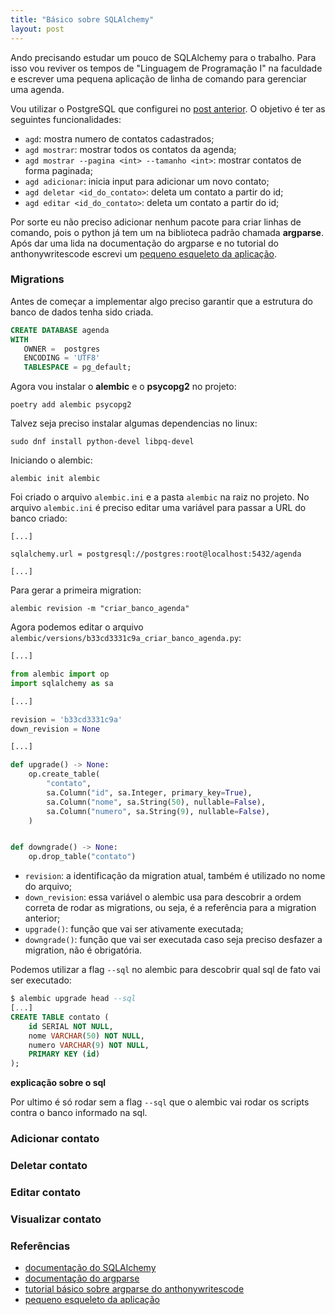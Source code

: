 ```yaml
---
title: "Básico sobre SQLAlchemy"
layout: post
---
```


Ando precisando estudar um pouco de SQLAlchemy para o trabalho. Para isso vou
reviver os tempos de "Linguagem de Programação I" na faculdade e escrever uma
pequena aplicação de linha de comando para gerenciar uma agenda.

Vou utilizar o PostgreSQL que configurei no [post anterior]. O objetivo é ter
as seguintes funcionalidades:

- `agd`: mostra numero de contatos cadastrados;
- `agd mostrar`: mostrar todos os contatos da agenda;
- `agd mostrar --pagina <int> --tamanho <int>`: mostrar contatos
de forma paginada;
- `agd adicionar`: inicia input para adicionar um novo contato;
- `agd deletar <id_do_contato>`: deleta um contato a partir do id;
- `agd editar <id_do_contato>`: deleta um contato a partir do id;

Por sorte eu não preciso adicionar nenhum pacote para criar linhas de comando,
pois o python já tem um na biblioteca padrão chamada **argparse**. Após dar uma lida na
documentação do argparse e no tutorial do anthonywritescode escrevi um 
[pequeno esqueleto da aplicação].

### Migrations

Antes de começar a implementar algo preciso garantir que a estrutura do banco de dados
tenha sido criada.

```sql
CREATE DATABASE agenda
WITH
   OWNER =  postgres
   ENCODING = 'UTF8'
   TABLESPACE = pg_default;
```

Agora vou instalar o **alembic** e o **psycopg2** no projeto:

```
poetry add alembic psycopg2
```

Talvez seja preciso instalar algumas dependencias no linux:

```
sudo dnf install python-devel libpq-devel
```

Iniciando o alembic:

```
alembic init alembic
```

Foi criado o arquivo `alembic.ini` e a pasta `alembic` na raiz no projeto. No arquivo `alembic.ini`
é preciso editar uma variável para passar a URL do banco criado:

```
[...]

sqlalchemy.url = postgresql://postgres:root@localhost:5432/agenda

[...]
```

Para gerar a primeira migration:

```
alembic revision -m "criar_banco_agenda"
```

Agora podemos editar o arquivo `alembic/versions/b33cd3331c9a_criar_banco_agenda.py`:

```python
[...]

from alembic import op
import sqlalchemy as sa

[...]

revision = 'b33cd3331c9a'
down_revision = None

[...]

def upgrade() -> None:
    op.create_table(
        "contato",
        sa.Column("id", sa.Integer, primary_key=True),
        sa.Column("nome", sa.String(50), nullable=False),
        sa.Column("numero", sa.String(9), nullable=False),
    )


def downgrade() -> None:
    op.drop_table("contato")
```

- `revision`: a identificação da migration atual, também é utilizado no nome do arquivo;
- `down_revision`: essa variável o alembic usa para descobrir a ordem correta de rodar as
migrations, ou seja, é a referência para a migration anterior;
- `upgrade()`: função que vai ser ativamente executada;
- `downgrade()`: função que vai ser executada caso seja preciso desfazer a migration, não é
obrigatória.

Podemos utilizar a flag `--sql` no alembic para descobrir qual sql de fato vai ser executado:

```sql
$ alembic upgrade head --sql
[...]
CREATE TABLE contato (
    id SERIAL NOT NULL,
    nome VARCHAR(50) NOT NULL,
    numero VARCHAR(9) NOT NULL,
    PRIMARY KEY (id)
);
```

**explicação sobre o sql**

Por ultimo é só rodar sem a flag `--sql` que o alembic vai rodar os scripts contra o banco
informado na sql.

### Adicionar contato

### Deletar contato

### Editar contato

### Visualizar contato

### Referências

+ [documentação do SQLAlchemy]
+ [documentação do argparse]
+ [tutorial básico sobre argparse do anthonywritescode]
+ [pequeno esqueleto da aplicação]

[documentação do SQLAlchemy]: https://www.sqlalchemy.org/
[documentação do argparse]: https://docs.python.org/3/howto/argparse.html#
[tutorial básico sobre argparse do anthonywritescode]: https://www.youtube.com/watch?v=-Sgw-6a1HjU
[pequeno esqueleto da aplicação]: https://github.com/rafaellcoellho/blog-basico-sqlalchemy/commit/bd8ca069f39d6ef5a589651a3c49a2cec9d4af5b

[post anterior]: https://rafaellcoellho.github.io/2022/07/27/rodando-postgresql-14-usando-docker-no-linux.html
